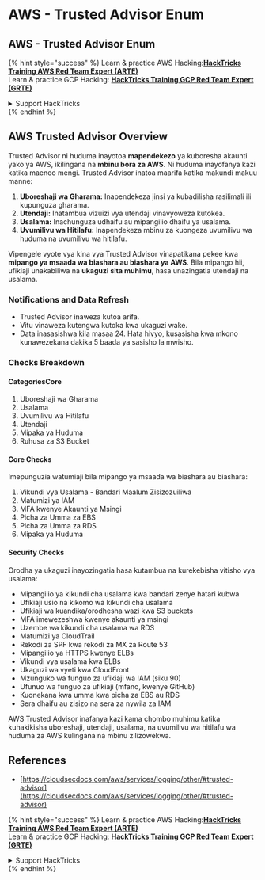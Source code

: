 # AWS - Trusted Advisor Enum

## AWS - Trusted Advisor Enum

{% hint style="success" %}
Learn & practice AWS Hacking:<img src="../../../../.gitbook/assets/image (1) (1) (1) (1).png" alt="" data-size="line">[**HackTricks Training AWS Red Team Expert (ARTE)**](https://training.hacktricks.xyz/courses/arte)<img src="../../../../.gitbook/assets/image (1) (1) (1) (1).png" alt="" data-size="line">\
Learn & practice GCP Hacking: <img src="../../../../.gitbook/assets/image (2) (1).png" alt="" data-size="line">[**HackTricks Training GCP Red Team Expert (GRTE)**<img src="../../../../.gitbook/assets/image (2) (1).png" alt="" data-size="line">](https://training.hacktricks.xyz/courses/grte)

<details>

<summary>Support HackTricks</summary>

* Check the [**subscription plans**](https://github.com/sponsors/carlospolop)!
* **Join the** 💬 [**Discord group**](https://discord.gg/hRep4RUj7f) or the [**telegram group**](https://t.me/peass) or **follow** us on **Twitter** 🐦 [**@hacktricks\_live**](https://twitter.com/hacktricks_live)**.**
* **Share hacking tricks by submitting PRs to the** [**HackTricks**](https://github.com/carlospolop/hacktricks) and [**HackTricks Cloud**](https://github.com/carlospolop/hacktricks-cloud) github repos.

</details>
{% endhint %}

## AWS Trusted Advisor Overview

Trusted Advisor ni huduma inayotoa **mapendekezo** ya kuboresha akaunti yako ya AWS, ikilingana na **mbinu bora za AWS**. Ni huduma inayofanya kazi katika maeneo mengi. Trusted Advisor inatoa maarifa katika makundi makuu manne:

1. **Uboreshaji wa Gharama:** Inapendekeza jinsi ya kubadilisha rasilimali ili kupunguza gharama.
2. **Utendaji:** Inatambua vizuizi vya utendaji vinavyoweza kutokea.
3. **Usalama:** Inachunguza udhaifu au mipangilio dhaifu ya usalama.
4. **Uvumilivu wa Hitilafu:** Inapendekeza mbinu za kuongeza uvumilivu wa huduma na uvumilivu wa hitilafu.

Vipengele vyote vya kina vya Trusted Advisor vinapatikana pekee kwa **mipango ya msaada wa biashara au biashara ya AWS**. Bila mipango hii, ufikiaji unakabiliwa na **ukaguzi sita muhimu**, hasa unazingatia utendaji na usalama.

### Notifications and Data Refresh

* Trusted Advisor inaweza kutoa arifa.
* Vitu vinaweza kutengwa kutoka kwa ukaguzi wake.
* Data inasasishwa kila masaa 24. Hata hivyo, kusasisha kwa mkono kunawezekana dakika 5 baada ya sasisho la mwisho.

### **Checks Breakdown**

#### CategoriesCore

1. Uboreshaji wa Gharama
2. Usalama
3. Uvumilivu wa Hitilafu
4. Utendaji
5. Mipaka ya Huduma
6. Ruhusa za S3 Bucket

#### Core Checks

Imepunguzia watumiaji bila mipango ya msaada wa biashara au biashara:

1. Vikundi vya Usalama - Bandari Maalum Zisizozuiliwa
2. Matumizi ya IAM
3. MFA kwenye Akaunti ya Msingi
4. Picha za Umma za EBS
5. Picha za Umma za RDS
6. Mipaka ya Huduma

#### Security Checks

Orodha ya ukaguzi inayozingatia hasa kutambua na kurekebisha vitisho vya usalama:

* Mipangilio ya kikundi cha usalama kwa bandari zenye hatari kubwa
* Ufikiaji usio na kikomo wa kikundi cha usalama
* Ufikiaji wa kuandika/orodhesha wazi kwa S3 buckets
* MFA imewezeshwa kwenye akaunti ya msingi
* Uzembe wa kikundi cha usalama wa RDS
* Matumizi ya CloudTrail
* Rekodi za SPF kwa rekodi za MX za Route 53
* Mipangilio ya HTTPS kwenye ELBs
* Vikundi vya usalama kwa ELBs
* Ukaguzi wa vyeti kwa CloudFront
* Mzunguko wa funguo za ufikiaji wa IAM (siku 90)
* Ufunuo wa funguo za ufikiaji (mfano, kwenye GitHub)
* Kuonekana kwa umma kwa picha za EBS au RDS
* Sera dhaifu au zisizo na sera za nywila za IAM

AWS Trusted Advisor inafanya kazi kama chombo muhimu katika kuhakikisha uboreshaji, utendaji, usalama, na uvumilivu wa hitilafu wa huduma za AWS kulingana na mbinu zilizowekwa.

## **References**

* [https://cloudsecdocs.com/aws/services/logging/other/#trusted-advisor](https://cloudsecdocs.com/aws/services/logging/other/#trusted-advisor)

{% hint style="success" %}
Learn & practice AWS Hacking:<img src="../../../../.gitbook/assets/image (1) (1) (1) (1).png" alt="" data-size="line">[**HackTricks Training AWS Red Team Expert (ARTE)**](https://training.hacktricks.xyz/courses/arte)<img src="../../../../.gitbook/assets/image (1) (1) (1) (1).png" alt="" data-size="line">\
Learn & practice GCP Hacking: <img src="../../../../.gitbook/assets/image (2) (1).png" alt="" data-size="line">[**HackTricks Training GCP Red Team Expert (GRTE)**<img src="../../../../.gitbook/assets/image (2) (1).png" alt="" data-size="line">](https://training.hacktricks.xyz/courses/grte)

<details>

<summary>Support HackTricks</summary>

* Check the [**subscription plans**](https://github.com/sponsors/carlospolop)!
* **Join the** 💬 [**Discord group**](https://discord.gg/hRep4RUj7f) or the [**telegram group**](https://t.me/peass) or **follow** us on **Twitter** 🐦 [**@hacktricks\_live**](https://twitter.com/hacktricks_live)**.**
* **Share hacking tricks by submitting PRs to the** [**HackTricks**](https://github.com/carlospolop/hacktricks) and [**HackTricks Cloud**](https://github.com/carlospolop/hacktricks-cloud) github repos.

</details>
{% endhint %}
